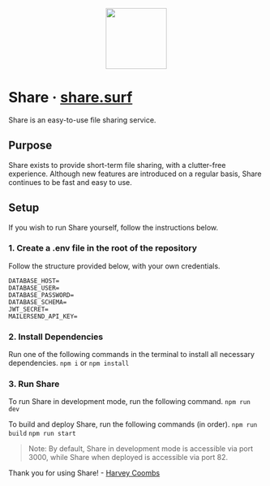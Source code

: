 <p align="center"><img src="https://share.surf/images/icon.png" width="120" /></p>

# Share &middot; [share.surf](https://share.surf/)

Share is an easy-to-use file sharing service.

## Purpose
Share exists to provide short-term file sharing, with a clutter-free experience. Although new features are introduced on a regular basis, Share continues to be fast and easy to use.

## Setup
If you wish to run Share yourself, follow the instructions below.

### 1. Create a .env file in the root of the repository
Follow the structure provided below, with your own credentials.
```
DATABASE_HOST=
DATABASE_USER=
DATABASE_PASSWORD=
DATABASE_SCHEMA=
JWT_SECRET=
MAILERSEND_API_KEY=
```

### 2. Install Dependencies
Run one of the following commands in the terminal to install all necessary dependencies.
```npm i``` or ```npm install```

### 3. Run Share
To run Share in development mode, run the following command.
```npm run dev```

To build and deploy Share, run the following commands (in order).
```npm run build```
```npm run start```

> Note: By default, Share in development mode is accessible via port 3000, while Share when deployed is accessible via port 82.

Thank you for using Share! - [Harvey Coombs](https://harveycoombs.com/)
